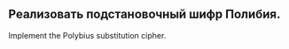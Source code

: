 Реализовать подстановочный шифр Полибия.
----------------------------------------
Implement the Polybius substitution cipher.
